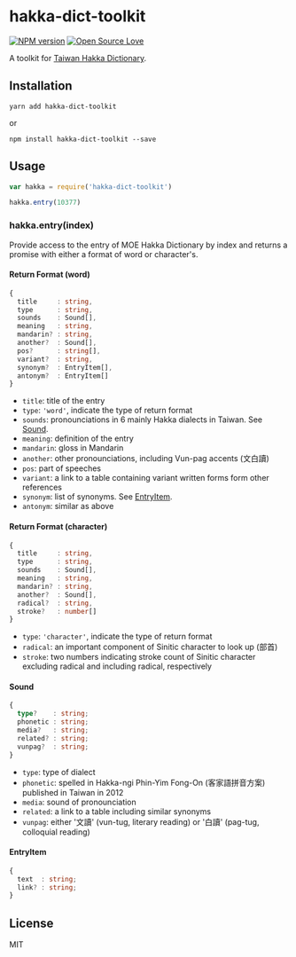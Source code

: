 hakka-dict-toolkit
===

[![NPM version](https://badge.fury.io/js/hakka-dict-toolkit.svg)][npm]
[![Open Source Love](https://badges.frapsoft.com/os/mit/mit.svg?v=102)][repo]

A toolkit for [Taiwan Hakka Dictionary][site].

Installation
---

```
yarn add hakka-dict-toolkit
```

or

```
npm install hakka-dict-toolkit --save
```

Usage
---

``` js
var hakka = require('hakka-dict-toolkit')

hakka.entry(10377)
```

### hakka.entry(index)

Provide access to the entry of MOE Hakka Dictionary by index and returns a promise with either a format of word or character's.

#### Return Format (word)

``` ts
{
  title     : string,
  type      : string,
  sounds    : Sound[],
  meaning   : string,
  mandarin? : string,
  another?  : Sound[],
  pos?      : string[],
  variant?  : string,
  synonym?  : EntryItem[],
  antonym?  : EntryItem[]
}
```

* `title`: title of the entry
* `type`: `'word'`, indicate the type of return format
* `sounds`: pronounciations in 6 mainly Hakka dialects in Taiwan. See [Sound](#sound).
* `meaning`: definition of the entry
* `mandarin`: gloss in Mandarin
* `another`: other pronounciations, including Vun-pag accents (文白讀)
* `pos`: part of speeches
* `variant`: a link to a table containing variant written forms form other references
* `synonym`: list of synonyms. See [EntryItem](#entryitem).
* `antonym`: similar as above

#### Return Format (character)

``` ts
{
  title     : string,
  type      : string,
  sounds    : Sound[],
  meaning   : string,
  mandarin? : string,
  another?  : Sound[],
  radical?  : string,
  stroke?   : number[]
}
```

* `type`: `'character'`, indicate the type of return format
* `radical`: an important component of Sinitic character to look up (部首)
* `stroke`: two numbers indicating stroke count of Sinitic character excluding radical and including radical, respectively

#### Sound

``` ts
{
  type?    : string;
  phonetic : string;
  media?   : string;
  related? : string;
  vunpag?  : string;
}
```

* `type`: type of dialect
* `phonetic`: spelled in Hakka-ngi Phin-Yim Fong-On (客家語拼音方案) published in Taiwan in 2012
* `media`: sound of pronounciation
* `related`: a link to a table including similar synonyms
* `vunpag`: either '文讀' (vun-tug, literary reading) or '白讀' (pag-tug, colloquial reading)

#### EntryItem

``` ts
{
  text  : string;
  link? : string;
}
```

License
---

MIT

[site]: https://hakka.dict.edu.tw/hakkadict/
[repo]: https://github.com/m80126colin/hakka-dict-toolkit/
[npm]: https://www.npmjs.com/package/hakka-dict-toolkit
